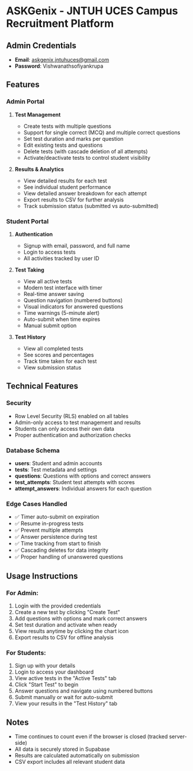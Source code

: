 # ASKGenix - JNTUH UCES Campus Recruitment Platform

## Admin Credentials
- **Email**: askgenix.jntuhuces@gmail.com
- **Password**: Vishwanathsofiyankrupa

## Features

### Admin Portal
1. **Test Management**
   - Create tests with multiple questions
   - Support for single correct (MCQ) and multiple correct questions
   - Set test duration and marks per question
   - Edit existing tests and questions
   - Delete tests (with cascade deletion of all attempts)
   - Activate/deactivate tests to control student visibility

2. **Results & Analytics**
   - View detailed results for each test
   - See individual student performance
   - View detailed answer breakdown for each attempt
   - Export results to CSV for further analysis
   - Track submission status (submitted vs auto-submitted)

### Student Portal
1. **Authentication**
   - Signup with email, password, and full name
   - Login to access tests
   - All activities tracked by user ID

2. **Test Taking**
   - View all active tests
   - Modern test interface with timer
   - Real-time answer saving
   - Question navigation (numbered buttons)
   - Visual indicators for answered questions
   - Time warnings (5-minute alert)
   - Auto-submit when time expires
   - Manual submit option

3. **Test History**
   - View all completed tests
   - See scores and percentages
   - Track time taken for each test
   - View submission status

## Technical Features

### Security
- Row Level Security (RLS) enabled on all tables
- Admin-only access to test management and results
- Students can only access their own data
- Proper authentication and authorization checks

### Database Schema
- **users**: Student and admin accounts
- **tests**: Test metadata and settings
- **questions**: Questions with options and correct answers
- **test_attempts**: Student test attempts with scores
- **attempt_answers**: Individual answers for each question

### Edge Cases Handled
- ✅ Timer auto-submit on expiration
- ✅ Resume in-progress tests
- ✅ Prevent multiple attempts
- ✅ Answer persistence during test
- ✅ Time tracking from start to finish
- ✅ Cascading deletes for data integrity
- ✅ Proper handling of unanswered questions

## Usage Instructions

### For Admin:
1. Login with the provided credentials
2. Create a new test by clicking "Create Test"
3. Add questions with options and mark correct answers
4. Set test duration and activate when ready
5. View results anytime by clicking the chart icon
6. Export results to CSV for offline analysis

### For Students:
1. Sign up with your details
2. Login to access your dashboard
3. View active tests in the "Active Tests" tab
4. Click "Start Test" to begin
5. Answer questions and navigate using numbered buttons
6. Submit manually or wait for auto-submit
7. View your results in the "Test History" tab

## Notes
- Time continues to count even if the browser is closed (tracked server-side)
- All data is securely stored in Supabase
- Results are calculated automatically on submission
- CSV export includes all relevant student data

